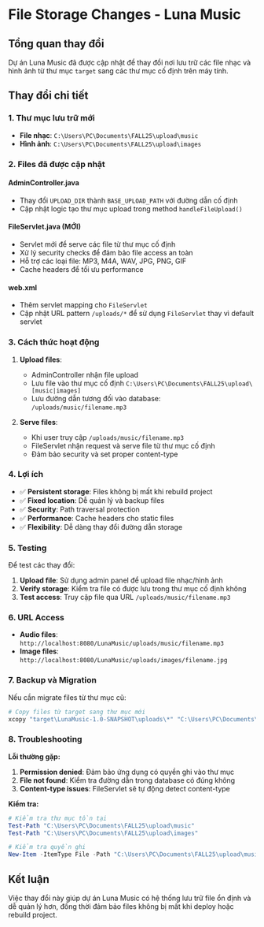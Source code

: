 # File Storage Changes - Luna Music

## Tổng quan thay đổi

Dự án Luna Music đã được cập nhật để thay đổi nơi lưu trữ các file nhạc và hình ảnh từ thư mục `target` sang các thư mục cố định trên máy tính.

## Thay đổi chi tiết

### 1. Thư mục lưu trữ mới

- **File nhạc**: `C:\Users\PC\Documents\FALL25\upload\music`
- **Hình ảnh**: `C:\Users\PC\Documents\FALL25\upload\images`

### 2. Files đã được cập nhật

#### AdminController.java

- Thay đổi `UPLOAD_DIR` thành `BASE_UPLOAD_PATH` với đường dẫn cố định
- Cập nhật logic tạo thư mục upload trong method `handleFileUpload()`

#### FileServlet.java (MỚI)

- Servlet mới để serve các file từ thư mục cố định
- Xử lý security checks để đảm bảo file access an toàn
- Hỗ trợ các loại file: MP3, M4A, WAV, JPG, PNG, GIF
- Cache headers để tối ưu performance

#### web.xml

- Thêm servlet mapping cho `FileServlet`
- Cập nhật URL pattern `/uploads/*` để sử dụng `FileServlet` thay vì default servlet

### 3. Cách thức hoạt động

1. **Upload files**:

   - AdminController nhận file upload
   - Lưu file vào thư mục cố định `C:\Users\PC\Documents\FALL25\upload\[music|images]`
   - Lưu đường dẫn tương đối vào database: `/uploads/music/filename.mp3`

2. **Serve files**:
   - Khi user truy cập `/uploads/music/filename.mp3`
   - FileServlet nhận request và serve file từ thư mục cố định
   - Đảm bảo security và set proper content-type

### 4. Lợi ích

- ✅ **Persistent storage**: Files không bị mất khi rebuild project
- ✅ **Fixed location**: Dễ quản lý và backup files
- ✅ **Security**: Path traversal protection
- ✅ **Performance**: Cache headers cho static files
- ✅ **Flexibility**: Dễ dàng thay đổi đường dẫn storage

### 5. Testing

Để test các thay đổi:

1. **Upload file**: Sử dụng admin panel để upload file nhạc/hình ảnh
2. **Verify storage**: Kiểm tra file có được lưu trong thư mục cố định không
3. **Test access**: Truy cập file qua URL `/uploads/music/filename.mp3`

### 6. URL Access

- **Audio files**: `http://localhost:8080/LunaMusic/uploads/music/filename.mp3`
- **Image files**: `http://localhost:8080/LunaMusic/uploads/images/filename.jpg`

### 7. Backup và Migration

Nếu cần migrate files từ thư mục cũ:

```bash
# Copy files từ target sang thư mục mới
xcopy "target\LunaMusic-1.0-SNAPSHOT\uploads\*" "C:\Users\PC\Documents\FALL25\upload\" /E /I /Y
```

### 8. Troubleshooting

**Lỗi thường gặp:**

1. **Permission denied**: Đảm bảo ứng dụng có quyền ghi vào thư mục
2. **File not found**: Kiểm tra đường dẫn trong database có đúng không
3. **Content-type issues**: FileServlet sẽ tự động detect content-type

**Kiểm tra:**

```powershell
# Kiểm tra thư mục tồn tại
Test-Path "C:\Users\PC\Documents\FALL25\upload\music"
Test-Path "C:\Users\PC\Documents\FALL25\upload\images"

# Kiểm tra quyền ghi
New-Item -ItemType File -Path "C:\Users\PC\Documents\FALL25\upload\music\test.txt" -Force
```

## Kết luận

Việc thay đổi này giúp dự án Luna Music có hệ thống lưu trữ file ổn định và dễ quản lý hơn, đồng thời đảm bảo files không bị mất khi deploy hoặc rebuild project.
